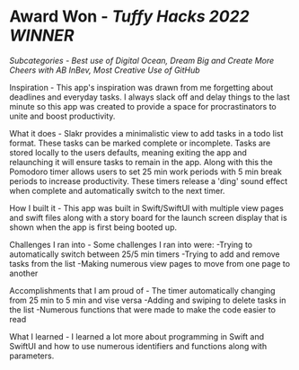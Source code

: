 # Award Won - *Tuffy Hacks 2022 WINNER*

*Subcategories - Best use of Digital Ocean, Dream Big and Create More Cheers with AB InBev, Most Creative Use of GitHub*

Inspiration - 
This app's inspiration was drawn from me forgetting about deadlines and everyday tasks. I always slack off and delay things to the last minute so this app was created to provide a space for procrastinators to unite and boost productivity.

What it does - 
Slakr provides a minimalistic view to add tasks in a todo list format. These tasks can be marked complete or incomplete. Tasks are stored locally to the users defaults, meaning exiting the app and relaunching it will ensure tasks to remain in the app. Along with this the Pomodoro timer allows users to set 25 min work periods with 5 min break periods to increase productivity. These timers release a 'ding' sound effect when complete and automatically switch to the next timer.

How I built it - 
This app was built in Swift/SwiftUI with multiple view pages and swift files along with a story board for the launch screen display that is shown when the app is first being booted up.

Challenges I ran into - 
Some challenges I ran into were: -Trying to automatically switch between 25/5 min timers -Trying to add and remove tasks from the list -Making numerous view pages to move from one page to another

Accomplishments that I am proud of - 
The timer automatically changing from 25 min to 5 min and vise versa -Adding and swiping to delete tasks in the list -Numerous functions that were made to make the code easier to read

What I learned - 
I learned a lot more about programming in Swift and SwiftUI and how to use numerous identifiers and functions along with parameters.
